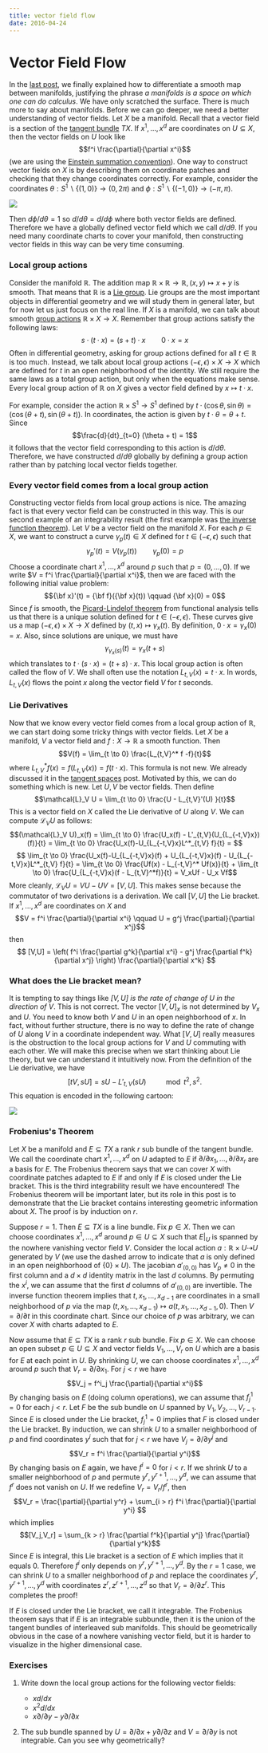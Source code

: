 ```yaml
---
title: vector field flow
date: 2016-04-24
---
```


# Vector Field Flow

In the [last post](2016-03-27-thejacobianmatrix.html), we finally explained how to 
differentiate a smooth map between manifolds, justifying the phrase *a manifolds is a 
space on which one can do calculus*. We have only scratched the surface. There is much 
more to say about manifolds. Before we can go deeper, we need a better understanding 
of vector fields. Let $X$ be a manifold. Recall that a vector field is a section of 
the [tangent bundle](2016-02-28-thetangentbundle.html) $TX$. If $x^1,\dots,x^d$ are 
coordinates on $U \subseteq X$, then the vector fields on $U$ look like
$$f^i \frac{\partial}{\partial x^i}$$
(we are using the [Einstein summation 
convention](https://en.wikipedia.org/wiki/Einstein_notation)). One way to construct 
vector fields on $X$ is by describing them on coordinate patches and checking that 
they change coordinates correctly. For example, consider the coordinates $\theta : S^1 
\backslash \{ (1,0) \} \to (0,2 \pi)$ and $\phi : S^1 \backslash \{ (-1,0) \} \to 
(-\pi,\pi)$. 

![](/img/2016-04-24-circlecoordinates.PNG)

Then $d \phi / d \theta = 1$ so $d / d 
\theta = d / d \phi$ where both vector fields are defined. Therefore we have a 
globally defined vector field which we call $d / d \theta$. If you need many 
coordinate charts to cover your manifold, then constructing vector fields in this way 
can be very time consuming. 


### Local group actions

Consider the manifold $\mathbb{R}$. The addition map $\mathbb{R} \times \mathbb{R} 
\to \mathbb{R}, (x,y) \mapsto x + y$ is smooth. That means that $\mathbb{R}$ is a [Lie 
group](https://en.wikipedia.org/wiki/Lie_group). Lie groups are the most important 
objects in differential geometry and we will study them in general later, but for now 
let us just focus on the real line. If $X$ is a manifold, we can talk about smooth 
[group actions](https://en.wikipedia.org/wiki/Group_action) $\mathbb{R} \times X \to 
X$. Remember that group actions satisfy the following laws:
$$s \cdot (t \cdot x) = (s + t) \cdot x \qquad 0 \cdot x = x$$
Often in differential geometry, asking for group actions defined for all $t \in 
\mathbb{R}$ is too much. Instead, we talk about local group actions 
$(-\epsilon,\epsilon) \times X \to X$ which are defined for $t$ in an open 
neighborhood of the identity. We still require the same laws as a total group action, 
but only when the equations make sense. Every local group action of $\mathbb{R}$ on 
$X$ gives a vector field defined by $x \mapsto t \cdot x$. 

For example, consider the action $\mathbb{R} \times S^1 \to S^1$ defined by $t \cdot 
(\cos \theta, \sin \theta) = (\cos (\theta + t),\sin(\theta + t))$. In coordinates, 
the action is given by $t \cdot \theta = \theta + t$. Since
$$\frac{d}{dt}_{t=0} (\theta + t) = 1$$ it follows that the vector field 
corresponding to this action is $d/d\theta$. Therefore, we have constructed 
$d/d\theta$ globally by defining a group action rather than by patching local vector 
fields together.

### Every vector field comes from a local group action

Constructing vector fields from local group actions is nice. The amazing fact is that 
every vector field can be constructed in this way. This is our second example of an 
integrability result (the first example was [the inverse function 
theorem](2016-03-27-thejacobianmatrix.html)). Let $V$ be a vector field on the 
manifold $X$. For each $p \in X$, we want to construct a curve $\gamma_p(t) \in X$ 
defined for $t \in (-\epsilon,\epsilon)$ such that
$$\gamma_p'(t) = V(\gamma_p(t)) \qquad \gamma_p(0) = p$$
Choose a coordinate chart $x^1,\dots,x^d$ around $p$ such that $p = (0,\dots,0)$. If 
we write $V = f^i \frac{\partial}{\partial x^i}$, then we are faced with the following 
initial value problem:
$${\bf x}'(t) = {\bf f}({\bf x}(t)) \qquad {\bf x}(0) = 0$$
Since $f$ is smooth, the [Picard-Lindelof 
theorem](https://en.wikipedia.org/wiki/Picard%E2%80%93Lindel%C3%B6f_theorem) from 
functional analysis tells us that there is a unique solution defined for $t \in 
(-\epsilon,\epsilon)$. These curves give us a map $(-\epsilon,\epsilon) \times X \to 
X$ defined by $(t,x) \mapsto \gamma_x(t)$. By definition, $0 \cdot x = \gamma_x(0) = 
x$. Also, since solutions are unique, we must have 
$$\gamma_{\gamma_x(s)}(t) = \gamma_x(t+s)$$ 
which translates to $t \cdot (s \cdot x) = (t+s) \cdot x$. This local group action is 
often called the flow of $V$. We shall often use the notation $L_{t,V}(x) = t \cdot 
x$. In words, $L_{t,V}(x)$ flows the point $x$ along the vector field $V$ for $t$ 
seconds.

### Lie Derivatives

Now that we know every vector field comes from a local group action of $\mathbb{R}$, 
we can start doing some tricky things with vector fields. Let $X$ be a manifold, $V$ a 
vector field and $f : X \to \mathbb{R}$ a smooth function. Then
$$V(f) = \lim_{t \to 0} \frac{L_{t,V}^* f -f}{t}$$
where $L_{t,V}^* f(x) = f(L_{t,V}(x)) = f(t \cdot x)$. This formula is not new. We 
already discussed it in the [tangent spaces](2016-02-07-tangentspaces.html) post. 
Motivated by this, we can do something which is new. Let $U,V$ be vector fields. Then 
define 
$$\mathcal{L}_V U = \lim_{t \to 0} \frac{U - L_{t,V}'(U) }{t}$$
This is a vector field on $X$ called the Lie derivative of $U$ along $V$. We can 
compute $\mathcal{L}_V U$ as follows:
$$(\mathcal{L}_V U)_x(f) = \lim_{t \to 0} \frac{U_x(f) - L'_{t,V}(U_{L_{-t,V}x})(f)}{t} 
= \lim_{t \to 0} \frac{U_x(f)-U_{L_{-t,V}x}L^*_{t,V} f}{t} = $$
$$ \lim_{t \to 0} \frac{U_x(f)-U_{L_{-t,V}x}(f) + U_{L_{-t,V}x}(f) - 
U_{L_{-t,V}x}L^*_{t,V} f}{t} = \lim_{t \to 0} \frac{Uf(x) - L_{-t,V}^* Uf(x)}{t} + 
\lim_{t \to 0} \frac{U_{L_{-t,V}x}(f - L_{t,V}^*f)}{t} = V_xUf - U_x Vf$$
More cleanly, $\mathcal{L}_V U = VU - UV = [V,U]$. This makes sense because the 
commutator of two derivations is a derivation. We call $[V,U]$ the Lie bracket. If 
$x^1,\dots,x^d$ are coordinates on $X$ and
$$V = f^i \frac{\partial}{\partial x^i} \qquad U = g^j \frac{\partial}{\partial x^j}$$
then
$$ [V,U] = \left( f^i \frac{\partial g^k}{\partial x^i} - g^j \frac{\partial 
f^k}{\partial x^j} \right) \frac{\partial}{\partial x^k} $$

### What does the Lie bracket mean?

It is tempting to say things like *$[V,U]$ is the rate of change of $U$ in the 
direction of $V$*. This is not correct. The vector $[V,U]_x$ is not determined by 
$V_x$ and $U$. You need to know both $V$ and $U$ in an open neighborhood of $x$. 
In fact, without further structure, there is no way to define the rate of change of 
$U$ along $V$ in a coordinate independent way. What $[V,U]$ really measures is the 
obstruction to the local group actions for $V$ and $U$ commuting with each other. We 
will make this precise when we start thinking about Lie theory, but we can understand 
it intuitively now. From the definition of the Lie derivative, we have
$$[tV,sU] = sU - L'_{t,V}(sU) \qquad \mod t^2,s^2.$$
This equation is encoded in the following cartoon:

![](/img/2016-05-13-Lie-derivative-cartoon.PNG)


### Frobenius\'s Theorem

Let $X$ be a manifold and $E \subseteq TX$ a rank $r$ sub bundle of the tangent bundle. 
We call the coordinate chart $x^1,\dots,x^d$ on $U$ adapted to $E$ if $\partial / 
\partial x_1, \dots, \partial / \partial x_r$ are a basis for $E$. The Frobenius 
theorem says that we can cover $X$ with coordinate patches adapted to $E$ if and only 
if $E$ is closed under the Lie bracket. This is the third integrability result we have 
encountered! The Frobenius theorem will be important later, but its role in this post 
is to demonstrate that the Lie bracket contains interesting geometric information 
about $X$. The proof is by induction on $r$. 

Suppose $r = 1$. Then $E \subseteq TX$ is a line bundle. Fix $p \in X$. Then we can 
choose coordinates $x^1,\dots,x^d$ around $p \in U \subseteq X$ such that $E \lvert_U$ 
is spanned by the nowhere vanishing vector field $V$. Consider the local action $a : 
\mathbb{R} \times U \dashrightarrow U$ generated by $V$ (we use the dashed arrow to 
indicate that $a$ is only defined in an open neighborhood of $\{ 0 \} \times U$). The 
jacobian $a'_{(0,0)}$ has $V_p \not= 0$ in the first column and a $d \times d$ 
identity matrix in the last $d$ columns. By permuting the $x^i$, we can assume that 
the first $d$ columns of $a'_{(0,0)}$ are invertible. The inverse function theorem 
implies that $t,x_1,\dots,x_{d-1}$ are coordinates in a small neighborhood of $p$ 
via the map $(t,x_1,\dots,x_{d-1}) \mapsto a(t,x_1,\dots,x_{d-1},0)$. Then $V = 
\partial / \partial t$ in this coordinate chart. Since our choice of $p$ was 
arbitrary, we can cover $X$ with charts adapted to $E$.

Now assume that $E \subseteq TX$ is a rank $r$ sub bundle. Fix $p \in X$. We can choose 
an open subset $p \in U \subseteq X$ and vector fields $V_1,\dots,V_r$ on $U$ which 
are a basis for $E$ at each point in $U$. By shrinking $U$, we can choose coordinates 
$x^1,\dots,x^d$ around $p$ such that $V_r = \partial / \partial x_1$. For $j < r$ we 
have $$V_j = f^i_j \frac{\partial}{\partial x^i}$$
By changing basis on $E$ (doing column operations), we can assume that $f_j^1 = 0$ for 
each $j < r$. Let $F$ be the sub bundle on $U$ spanned by $V_1,V_2,\dots,V_{r-1}$. 
Since $E$ is closed under the Lie bracket, $f_j^1 = 0$ implies that $F$ is closed 
under the Lie bracket. By induction, we can shrink $U$ to a smaller neighborhood of 
$p$ and find coordinates $y^i$ such that for $j < r$ we have $V_j = \partial / 
\partial y^j$ and
$$V_r = f^i \frac{\partial}{\partial y^i}$$
By changing basis on $E$ again, we have $f^i = 0$ for $i < r$. If we shrink $U$ to a 
smaller neighborhood of $p$ and permute $y^{r},y^{r+1},\dots,y^d$, we can assume that 
$f^r$ does not vanish on $U$. If we redefine $V_r = V_r / f^r$, then
$$V_r = \frac{\partial}{\partial y^r} + \sum_{i > r} f^i \frac{\partial}{\partial y^i} 
$$
which implies
$$[V_j,V_r] = \sum_{k > r} \frac{\partial f^k}{\partial y^j} \frac{\partial}{\partial 
y^k}$$
Since $E$ is integral, this Lie bracket is a section of $E$ which implies that it 
equals $0$. Therefore $f^i$ only depends on $y^r,y^{r+1},\dots,y^d$. By the $r=1$ 
case, we can shrink $U$ to a smaller neighborhood of $p$ and replace the coordinates 
$y^r,y^{r+1},\dots,y^d$ with coordinates $z^r,z^{r+1},\dots,z^d$ so that $V_r = 
\partial / \partial z^r$. This completes the proof!

If $E$ is closed under the Lie bracket, we call it integrable. The Frobenius theorem 
says that if $E$ is an integrable subbundle, then it is the union of the tangent 
bundles of interleaved sub manifolds. This should be geometrically obvious in the case 
of a nowhere vanishing vector field, but it is harder to visualize in the higher 
dimensional case.

### Exercises

1. Write down the local group actions for the following vector fields: 
    - $x d/dx$
    - $x^2 d/dx$
    - $x \partial / \partial y - y \partial / \partial x$

2. The sub bundle spanned by $U = \partial/ \partial x + y \partial / \partial z$ and 
$V = \partial / \partial y$ is not integrable. Can you see why geometrically?
 
